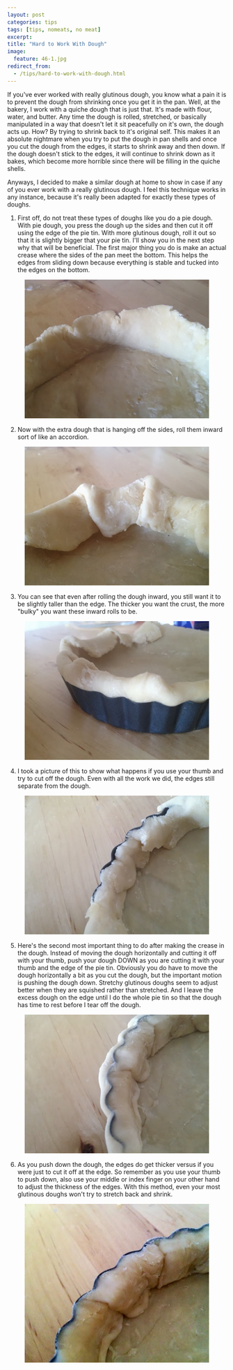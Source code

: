 ```yaml
---
layout: post
categories: tips
tags: [tips, nomeats, no meat]
excerpt: 
title: "Hard to Work With Dough"
image:
  feature: 46-1.jpg
redirect_from: 
  - /tips/hard-to-work-with-dough.html
---
```


If you've ever worked with really glutinous dough, you know what a pain it is to prevent the dough from shrinking once you get it in the pan.  Well, at the bakery, I work with a quiche dough that is just that.  It's made with flour, water, and butter.  Any time the dough is rolled, stretched, or basically manipulated in a way that doesn't let it sit peacefully on it's own, the dough acts up.  How?  By trying to shrink back to it's original self.  This makes it an absolute nightmare when you try to put the dough in pan shells and once you cut the dough from the edges, it starts to shrink away and then down.  If the dough doesn't stick to the edges, it will continue to shrink down as it bakes, which become more horrible since there will be filling in the quiche shells.

Anyways, I decided to make a similar dough at home to show in case if any of you ever work with a really glutinous dough.  I feel this technique works in any instance, because it's really been adapted for exactly these types of doughs.

1. First off, do not treat these types of doughs like you do a pie dough.  With pie dough, you press the dough up the sides and then cut it off using the edge of the pie tin.  With more glutinous dough, roll it out so that it is slightly bigger that your pie tin.  I'll show you in the next step why that will be beneficial.  The first major thing you do is make an actual crease where the sides of the pan meet the bottom.  This helps the edges from sliding down because everything is stable and tucked into the edges on the bottom.

<figure> <img src='/images/46-2.jpg'> </figure>

2. Now with the extra dough that is hanging off the sides, roll them inward sort of like an accordion.

<figure> <img src='/images/46-3.jpg'> </figure>

3. You can see that even after rolling the dough inward, you still want it to be slightly taller than the edge.  The thicker you want the crust, the more "bulky" you want these inward rolls to be.

<figure> <img src='/images/46-4.jpg'> </figure>

4. I took a picture of this to show what happens if you use your thumb and try to cut off the dough.  Even with all the work we did, the edges still separate from the dough. 

<figure> <img src='/images/46-5.jpg'> </figure>

5. Here's the second most important thing to do after making the crease in the dough.  Instead of moving the dough horizontally and cutting it off with your thumb, push your dough DOWN as you are cutting it with your thumb and the edge of the pie tin. Obviously you do have to move the dough horizontally a bit as you cut the dough, but the important motion is pushing the dough down.  Stretchy glutinous doughs seem to adjust better when they are squished rather than stretched.  And I leave the excess dough on the edge until I do the whole pie tin so that the dough has time to rest before I tear off the dough.

<figure> <img src='/images/46-6.jpg'> </figure>

6. As you push down the dough, the edges do get thicker versus if you were just to cut it off at the edge.  So remember as you use your thumb to push down, also use your middle or index finger on your other hand to adjust the thickness of the edges.  With this method, even your most glutinous doughs won't try to stretch back and shrink.

<figure> <img src='/images/46-7.jpg'> </figure>
